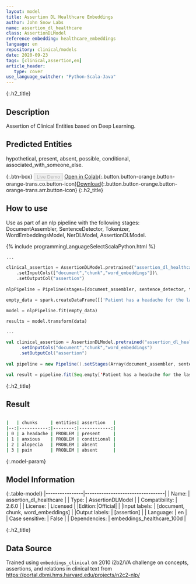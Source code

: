 ```yaml
---
layout: model
title: Assertion DL Healthcare Embeddings
author: John Snow Labs
name: assertion_dl_healthcare
class: AssertionDLModel
reference embedding: healthcare_embeddings
language: en
repository: clinical/models
date: 2020-09-23
tags: [clinical,assertion,en]
article_header:
   type: cover
use_language_switcher: "Python-Scala-Java"
---
```


{:.h2_title}
## Description
Assertion of Clinical Entities based on Deep Learning.  

## Predicted Entities 
hypothetical, present, absent, possible, conditional, associated_with_someone_else.

{:.btn-box}
<button class="button button-orange" disabled>Live Demo</button>
[Open in Colab](https://github.com/JohnSnowLabs/spark-nlp-workshop/blob/master/tutorials/Certification_Trainings/Healthcare/2.Clinical_Assertion_Model.ipynb){:.button.button-orange.button-orange-trans.co.button-icon}[Download](https://s3.amazonaws.com/auxdata.johnsnowlabs.com/clinical/models/assertion_dl_healthcare_en_2.6.0_2.4_1600849811713.zip){:.button.button-orange.button-orange-trans.arr.button-icon}
{:.h2_title}
## How to use 

Use as part of an nlp pipeline with the following stages: DocumentAssembler, SentenceDetector, Tokenizer, WordEmbeddingsModel, NerDLModel, AssertionDLModel.

<div class="tabs-box" markdown="1">

{% include programmingLanguageSelectScalaPython.html %}

```python
...

clinical_assertion = AssertionDLModel.pretrained("assertion_dl_healthcare","en","clinical/models")\
    .setInputCols(["document","chunk","word_embeddings"])\
    .setOutputCol("assertion")
    
nlpPipeline = Pipeline(stages=[document_assembler, sentence_detector, tokenizer, word_embeddings, clinical_ner, ner_converter, clinical_assertion])

empty_data = spark.createDataFrame([['Patient has a headache for the last 2 weeks and appears anxious when she walks fast. No alopecia noted. She denies pain']]).toDF("text")

model = nlpPipeline.fit(empty_data)

results = model.transform(data)
```

```scala
...

val clinical_assertion = AssertionDLModel.pretrained("assertion_dl_healthcare","en","clinical/models")
     .setInputCols("document","chunk","word_embeddings")
     .setOutputCol("assertion")
    
val pipeline = new Pipeline().setStages(Array(document_assembler, sentence_detector, tokenizer, word_embeddings, clinical_ner, ner_converter, clinical_assertion))

val result = pipeline.fit(Seq.empty['Patient has a headache for the last 2 weeks and appears anxious when she walks fast. No alopecia noted. She denies pain'].toDS.toDF("text")).transform(data)
```
</div>

{:.h2_title}
## Result
```bash

|   | chunks     | entities| assertion   |
|--:|-----------:|--------:|------------:|
| 0 | a headache | PROBLEM | present     |
| 1 | anxious    | PROBLEM | conditional |
| 2 | alopecia   | PROBLEM | absent      |
| 3 | pain       | PROBLEM | absent      |

```

{:.model-param}
## Model Information

{:.table-model}
|----------------|----------------------------------|
| Name:           | assertion_dl_healthcare          |
| Type:    | AssertionDLModel                 |
| Compatibility:  | 2.6.0                            |
| License:        | Licensed                         |
|Edition:|Official|                       |
|Input labels:         | [document, chunk, word_embeddings] |
|Output labels:        | [assertion]                        |
| Language:       | en                               |
| Case sensitive: | False                            |
| Dependencies:  | embeddings_healthcare_100d       |

{:.h2_title}
## Data Source
Trained using ``embeddings_clinical`` on 2010 i2b2/VA challenge on concepts, assertions, and relations in clinical text from https://portal.dbmi.hms.harvard.edu/projects/n2c2-nlp/